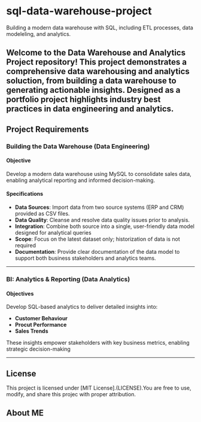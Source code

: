 # sql-data-warehouse-project
Building a modern data warehouse with SQL, including ETL processes, data modeleling, and analytics.

Welcome to the **Data Warehouse and Analytics Project** repository!
This project demonstrates a comprehensive data warehousing and analytics soluction, from building a data warehouse to generating actionable insights. Designed as a portfolio project highlights industry best practices in data engineering and analytics.
---
## Project Requirements

### Building the Data Warehouse (Data Engineering)

#### Objective
Develop a modern data warehouse using MySQL to consolidate sales data, enabling analytical reporting and informed decision-making.

#### Specifications
- **Data Sources**: Import data from two source systems (ERP and CRM) provided as CSV files.
- **Data Quality**: Cleanse and resolve data quality issues prior to analysis.
- **Integration**: Combine both source into a single, user-friendly data model designed for analytical queries
- **Scope**: Focus on the latest dataset only; historization of data is not required
- **Documentation**: Provide clear documentation of the data model to support both business stakeholders and analytics teams.


---

### BI: Analytics & Reporting (Data Analytics)

#### Objectives
Develop SQL-based analytics to deliver detailed insights into:
- **Customer Behaviour**
- **Procut Performance**
- **Sales Trends**

These insights empower stakeholders with key business metrics, enabling strategic decision-making

---

## License

This project is licensed under [MIT License].(LICENSE).You are free to use, modify, and share this projec with proper attribution.

## About ME

